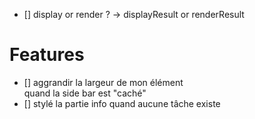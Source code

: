 - [] display or render ? -> displayResult or renderResult

# Features

- [] aggrandir la largeur de mon élément <main> quand la side bar est "caché"
- [] stylé la partie info quand aucune tâche existe
